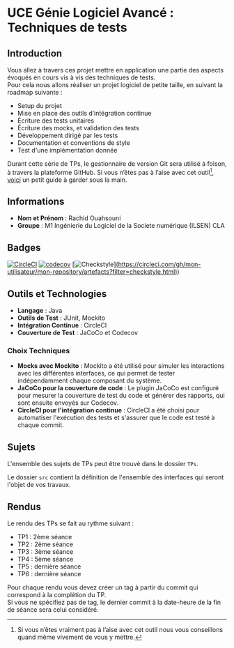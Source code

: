 # UCE Génie Logiciel Avancé : Techniques de tests

## Introduction

Vous allez à travers ces projet mettre en application une partie des aspects évoqués en cours vis à vis des techniques de tests.  
Pour cela nous allons réaliser un projet logiciel de petite taille, en suivant la roadmap suivante : 
- Setup du projet
- Mise en place des outils d’intégration continue
- Écriture des tests unitaires
- Écriture des mocks, et validation des tests
- Développement dirigé par les tests
- Documentation et conventions de style
- Test d'une implémentation donnée

Durant cette série de TPs, le gestionnaire de version Git sera utilisé à foison, à travers la plateforme GitHub. Si vous n’êtes pas à l’aise avec cet outil[^1], [voici](http://rogerdudler.github.io/git-guide/) un petit guide à garder sous la main.

## Informations

- **Nom et Prénom** : Rachid Ouahsouni
- **Groupe** : M1 Ingénierie du Logiciel de la Societe numérique (ILSEN) CLA 

## Badges

[![CircleCI](https://circleci.com/gh/RachidOuahsouni/ceri-m1-techniques-de-test/tree/master.svg?style=svg)](https://circleci.com/gh/RachidOuahsouni/ceri-m1-techniques-de-test/tree/master)
[![codecov](https://codecov.io/gh/RachidOuahsouni/ceri-m1-techniques-de-test/graph/badge.svg?token=SJZTBVQ2OK)](https://codecov.io/gh/RachidOuahsouni/ceri-m1-techniques-de-test)
[![Checkstyle](https://img.shields.io/badge/Checkstyle-Passing-green)][(https://circleci.com/gh/mon-utilisateur/mon-repository/artefacts?filter=checkstyle.html)](https://output.circle-artifacts.com/output/job/b866564a-169e-45d2-a615-0d5cb43e994f/artifacts/0/checkstyle-report))

## Outils et Technologies

- **Langage** : Java
- **Outils de Test** : JUnit, Mockito
- **Intégration Continue** : CircleCI
- **Couverture de Test** : JaCoCo et Codecov

### Choix Techniques

- **Mocks avec Mockito** : Mockito a été utilisé pour simuler les interactions avec les différentes interfaces, ce qui permet de tester indépendamment chaque composant du système.
- **JaCoCo pour la couverture de code** : Le plugin JaCoCo est configuré pour mesurer la couverture de test du code et générer des rapports, qui sont ensuite envoyés sur Codecov.
- **CircleCI pour l'intégration continue** : CircleCI a été choisi pour automatiser l'exécution des tests et s'assurer que le code est testé à chaque commit.

## Sujets

L'ensemble des sujets de TPs peut être trouvé dans le dossier `TPs`.

Le dossier `src` contient la définition de l'ensemble des interfaces qui seront l'objet de vos travaux.

## Rendus

Le rendu des TPs se fait au rythme suivant :

- TP1 : 2ème séance
- TP2 : 2ème séance
- TP3 : 3ème séance
- TP4 : 5ème séance
- TP5 : dernière séance
- TP6 : dernière séance

Pour chaque rendu vous devez créer un tag à partir du commit qui correspond à la complétion du TP.  
Si vous ne spécifiez pas de tag, le dernier commit à la date-heure de la fin de séance sera celui considéré.

[^1]: Si vous n’êtes vraiment pas à l’aise avec cet outil nous vous conseillons quand même vivement de vous y mettre.

